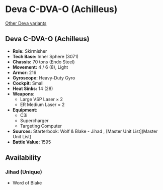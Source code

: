 # Deva C-DVA-O (Achilleus) 

[Other Deva variants](../deva.md) 

## Deva C-DVA-O (Achilleus) 

- **Role:** Skirmisher 
- **Tech Base:** Inner Sphere (3071) 
- **Chassis:** 70 tons (Endo Steel) 
- **Movement:** 4 / 6 (8), Light 
- **Armor:** 216 
- **Gyroscope:** Heavy-Duty Gyro 
- **Cockpit:** Small 
- **Heat Sinks:** 14 (28) 
- **Weapons:** 
  - Large VSP Laser × 2 
  - ER Medium Laser × 2 
- **Equipment:** 
  - C3i 
  - Supercharger 
  - Targeting Computer 
- **Sources:** Starterbook: Wolf & Blake - Jihad , [Master Unit List](Master Unit List) 
- **Battle Value:** 1595 

## Availability 

### Jihad (Unique) 

- Word of Blake 

